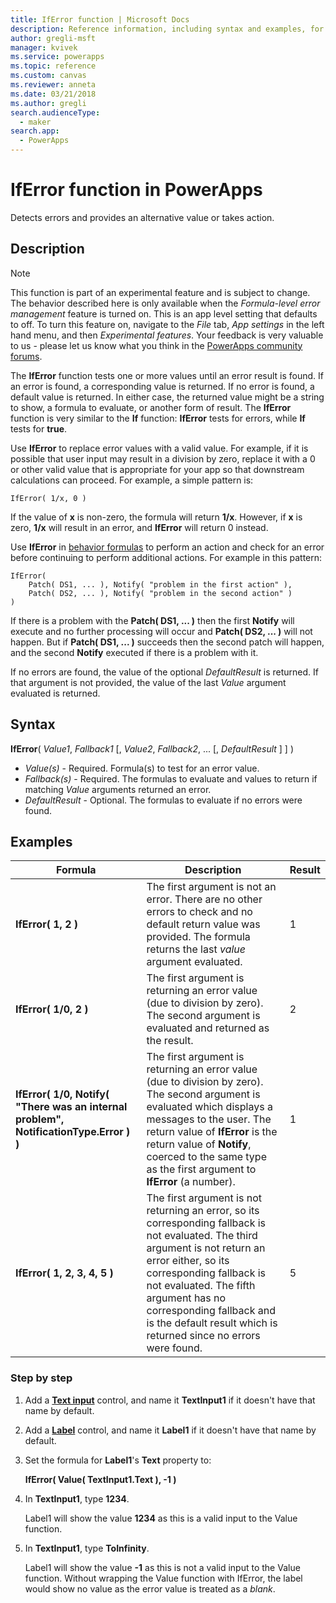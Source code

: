 ```yaml
---
title: IfError function | Microsoft Docs
description: Reference information, including syntax and examples, for the IfError function in PowerApps
author: gregli-msft
manager: kvivek
ms.service: powerapps
ms.topic: reference
ms.custom: canvas
ms.reviewer: anneta
ms.date: 03/21/2018
ms.author: gregli
search.audienceType: 
  - maker
search.app: 
  - PowerApps
---
```

# IfError function in PowerApps
Detects errors and provides an alternative value or takes action.

## Description
> [!NOTE]
> This function is part of an experimental feature and is subject to change.  The behavior described here is only available when the *Formula-level error management* feature is turned on.  This is an app level setting that defaults to off.  To turn this feature on, navigate to the *File* tab, *App settings* in the left hand menu, and then *Experimental features*.  Your feedback is very valuable to us - please let us know what you think in the [PowerApps community forums](https://powerusers.microsoft.com/t5/Expressions-and-Formulas/bd-p/How-To).

The **IfError** function tests one or more values until an error result is found. If an error is found, a corresponding value is returned. If no error is found, a default value is returned.  In either case, the returned value might be a string to show, a formula to evaluate, or another form of result.  The **IfError** function is very similar to the **If** function: **IfError** tests for errors, while **If** tests for **true**.

Use **IfError** to replace error values with a valid value.  For example, if it is possible that user input may result in a division by zero, replace it with a 0 or other valid value that is appropriate for your app so that downstream calculations can proceed.  For example, a simple pattern is:

```powerapps-dot
IfError( 1/x, 0 )
```

If the value of **x** is non-zero, the formula will return **1/x**.  However, if **x** is zero, **1/x** will result in an error, and **IfError** will return 0 instead. 

Use **IfError** in [behavior formulas](../working-with-formulas-in-depth.md) to perform an action and check for an error before continuing to perform additional actions.  For example in this pattern:

```powerapps-dot
IfError( 
    Patch( DS1, ... ), Notify( "problem in the first action" ), 
    Patch( DS2, ... ), Notify( "problem in the second action" )
)
```

If there is a problem with the **Patch( DS1, ... )** then the first **Notify** will execute and no further processing will occur and **Patch( DS2, ... )** will not happen.  But if **Patch( DS1, ... )** succeeds then the second patch will happen, and the second **Notify** executed if there is a problem with it.

If no errors are found, the value of the optional *DefaultResult* is returned.  If that argument is not provided, the value of the last *Value* argument evaluated is returned.

## Syntax
**IfError**( *Value1*, *Fallback1* [, *Value2*, *Fallback2*, ... [, *DefaultResult* ] ] )

* *Value(s)* - Required. Formula(s) to test for an error value. 
* *Fallback(s)* - Required. The formulas to evaluate and values to return if matching *Value* arguments returned an error.  
* *DefaultResult* - Optional.  The formulas to evaluate if no errors were found.

## Examples

| Formula | Description | Result |
| --- | --- | --- |
| **IfError( 1, 2 )** |The first argument is not an error.  There are no other errors to check and no default return value was provided.  The formula returns the last *value* argument evaluated.   | 1 |
| **IfError( 1/0, 2 )** | The first argument is returning an error value (due to division by zero).  The second argument is evaluated and returned as the result. | 2 | 
| **IfError( 1/0, Notify( "There was an internal problem", NotificationType.Error ) )** | The first argument is returning an error value (due to division by zero).  The second argument is evaluated which displays a messages to the user.  The return value of **IfError** is the return value of **Notify**, coerced to the same type as the first argument to **IfError** (a number). | 1 |
| **IfError( 1, 2, 3, 4, 5 )** | The first argument is not returning an error, so its corresponding fallback is not evaluated.  The third argument is not return an error either, so its corresponding fallback is not evaluated.  The fifth argument has no corresponding fallback and is the default result which is returned since no errors were found. | 5 |

### Step by step

1. Add a **[Text input](../controls/control-text-input.md)** control, and name it **TextInput1** if it doesn't have that name by default.

2. Add a **[Label](../controls/control-text-box.md)** control, and name it **Label1** if it doesn't have that name by default.

3. Set the formula for **Label1**'s **Text** property to:

	**IfError( Value( TextInput1.Text ), -1 )**

4. In **TextInput1**, type **1234**.  

	Label1 will show the value **1234** as this is a valid input to the Value function.

5. In **TextInput1**, type **ToInfinity**.

	Label1 will show the value **-1** as this is not a valid input to the Value function.  Without wrapping the Value function with IfError, the label would show no value as the error value is treated as a *blank*. 

